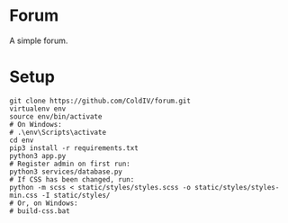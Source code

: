 # Forum
A simple forum.

# Setup
    git clone https://github.com/ColdIV/forum.git
    virtualenv env
    source env/bin/activate
    # On Windows: 
    # .\env\Scripts\activate
    cd env
    pip3 install -r requirements.txt
    python3 app.py
    # Register admin on first run:
    python3 services/database.py
    # If CSS has been changed, run:
    python -m scss < static/styles/styles.scss -o static/styles/styles-min.css -I static/styles/
    # Or, on Windows:
    # build-css.bat
